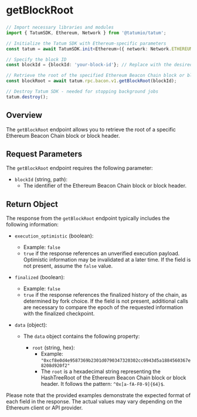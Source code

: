# getBlockRoot

###

```typescript
// Import necessary libraries and modules
import { TatumSDK, Ethereum, Network } from '@tatumio/tatum';

// Initialize the Tatum SDK with Ethereum-specific parameters
const tatum = await TatumSDK.init<Ethereum>({ network: Network.ETHEREUM_HOLESKY });

// Specify the block ID
const blockId = {blockId: 'your-block-id'}; // Replace with the desired block ID

// Retrieve the root of the specified Ethereum Beacon Chain block or block header
const blockRoot = await tatum.rpc.bacon.v1.getBlockRoot(blockId);

// Destroy Tatum SDK - needed for stopping background jobs
tatum.destroy();
```

## Overview

The `getBlockRoot` endpoint allows you to retrieve the root of a specific Ethereum Beacon Chain block or block header.

## Request Parameters

The `getBlockRoot` endpoint requires the following parameter:

- `blockId` (string, path):
  - The identifier of the Ethereum Beacon Chain block or block header.

## Return Object

The response from the `getBlockRoot` endpoint typically includes the following information:

- `execution_optimistic` (boolean):
  - Example: `false`
  - `true` if the response references an unverified execution payload. Optimistic information may be invalidated at a later time. If the field is not present, assume the `false` value.

- `finalized` (boolean):
  - Example: `false`
  - `true` if the response references the finalized history of the chain, as determined by fork choice. If the field is not present, additional calls are necessary to compare the epoch of the requested information with the finalized checkpoint.

- `data` (object):
  - The `data` object contains the following property:

    - `root` (string, hex):
      - Example: `"0xcf8e0d4e9587369b2301d0790347320302cc0943d5a1884560367e8208d920f2"`
      - The `root` is a hexadecimal string representing the HashTreeRoot of the Ethereum Beacon Chain block or block header. It follows the pattern: `^0x[a-fA-F0-9]{64}$`.

Please note that the provided examples demonstrate the expected format of each field in the response. The actual values may vary depending on the Ethereum client or API provider.
